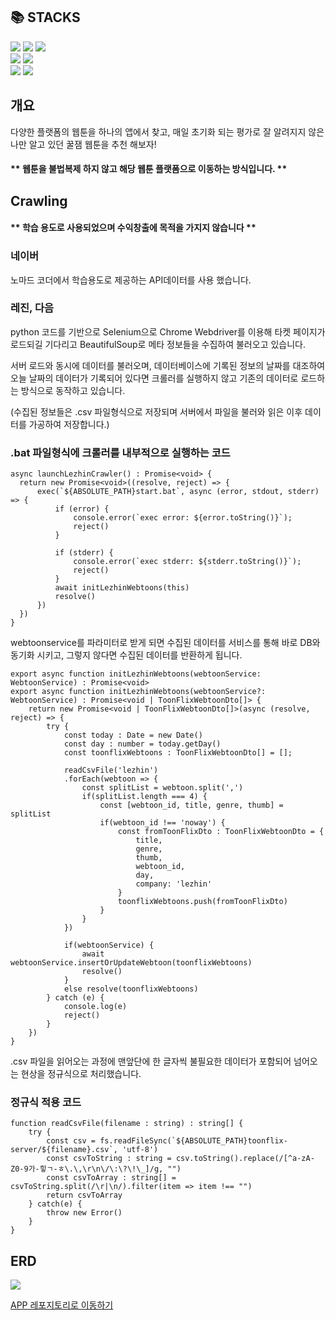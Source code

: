 <h2>📚 STACKS</h2>
<div>
  <img src="https://img.shields.io/badge/typescript-3178C6?style=for-the-badge&logo=typescript&logoColor=white"> <img src="https://img.shields.io/badge/nestjs-E0234E?style=for-the-badge&logo=nestjs&logoColor=white"> <img src="https://img.shields.io/badge/python-3776AB?style=for-the-badge&logo=python&logoColor=white">  
</div>  
<div>  
    <img src="https://img.shields.io/badge/mysql-4479A1?style=for-the-badge&logo=mysql&logoColor=white"> <img src="https://img.shields.io/badge/typeorm-2D3748?style=for-the-badge">  
</div>   
<div>  
    <img src="https://img.shields.io/badge/selenium-43B02A?style=for-the-badge&logo=selenium&logoColor=white"> <img src="https://img.shields.io/badge/beautifulsoup-important?style=for-the-badge&logo=beautifulsoup&logoColor=white">   
</div>   

## 개요  

다양한 플랫폼의 웹툰을 하나의 앱에서 찾고, 매일 초기화 되는 평가로 잘 알려지지 않은 나만 알고 있던 꿀잼 웹툰을 추천 해보자!    

#### ** 웹툰을 불법복제 하지 않고 해당 웹툰 플랫폼으로 이동하는 방식입니다. **  

## Crawling  

#### ** 학습 용도로 사용되었으며 수익창출에 목적을 가지지 않습니다 **  

<h3>네이버</h3>  
  노마드 코더에서 학습용도로 제공하는 API데이터를 사용 했습니다.  
<h3>레진, 다음</h3>  
  python 코드를 기반으로 Selenium으로 Chrome Webdriver를 이용해 타켓 페이지가 로드되길 기다리고 BeautifulSoup로 메타 정보들을 수집하여 불러오고 있습니다.  

서버 로드와 동시에 데이터를 불러오며, 데이터베이스에 기록된 정보의 날짜를 대조하여 오늘 날짜의 데이터가 기록되어 있다면 크롤러를 실행하지 않고 기존의 데이터로 로드하는 방식으로 동작하고 있습니다.  

(수집된 정보들은 .csv 파일형식으로 저장되며 서버에서 파일을 불러와 읽은 이후 데이터를 가공하여 저장합니다.)  

### .bat 파일형식에 크롤러를 내부적으로 실행하는 코드  

```
async launchLezhinCrawler() : Promise<void> {
  return new Promise<void>((resolve, reject) => {
      exec(`${ABSOLUTE_PATH}start.bat`, async (error, stdout, stderr) => {
          if (error) {
              console.error(`exec error: ${error.toString()}`);
              reject()
          }

          if (stderr) {
              console.error(`exec stderr: ${stderr.toString()}`);
              reject()
          }
          await initLezhinWebtoons(this)
          resolve()
      })
  })
}
```  
webtoonservice를 파라미터로 받게 되면 수집된 데이터를 서비스를 통해 바로 DB와 동기화 시키고, 그렇지 않다면 수집된 데이터를 반환하게 됩니다.  

```
export async function initLezhinWebtoons(webtoonService: WebtoonService) : Promise<void>
export async function initLezhinWebtoons(webtoonService?: WebtoonService) : Promise<void | ToonFlixWebtoonDto[]> {
    return new Promise<void | ToonFlixWebtoonDto[]>(async (resolve, reject) => {
        try {
            const today : Date = new Date()
            const day : number = today.getDay()
            const toonflixWebtoons : ToonFlixWebtoonDto[] = [];
            
            readCsvFile('lezhin')
            .forEach(webtoon => {
                const splitList = webtoon.split(',')
                if(splitList.length === 4) {
                    const [webtoon_id, title, genre, thumb] = splitList
                    if(webtoon_id !== 'noway') {
                        const fromToonFlixDto : ToonFlixWebtoonDto = {
                            title,
                            genre,
                            thumb,
                            webtoon_id,
                            day,
                            company: 'lezhin'
                        }
                        toonflixWebtoons.push(fromToonFlixDto)
                    }
                }
            })

            if(webtoonService) {
                await webtoonService.insertOrUpdateWebtoon(toonflixWebtoons)
                resolve()
            }
            else resolve(toonflixWebtoons)
        } catch (e) {
            console.log(e)
            reject()
        }
    })
}
```

.csv 파일을 읽어오는 과정에 맨앞단에 한 글자씩 불필요한 데이터가 포함되어 넘어오는 현상을 정규식으로 처리했습니다.

### 정규식 적용 코드  

```
function readCsvFile(filename : string) : string[] {
    try {
        const csv = fs.readFileSync(`${ABSOLUTE_PATH}toonflix-server/${filename}.csv`, 'utf-8')
        const csvToString : string = csv.toString().replace(/[^a-zA-Z0-9가-힣ㄱ-ㅎ\.\,\r\n\/\:\?\!\_]/g, "")
        const csvToArray : string[] = csvToString.split(/\r|\n/).filter(item => item !== "")
        return csvToArray
    } catch(e) {
        throw new Error()
    }
}
```  

## ERD

<img src='https://velog.velcdn.com/images/rkdalsdl98/post/c984f8b1-5059-4006-ad56-1444131c1921/image.png'>  

[APP 레포지토리로 이동하기](https://github.com/rkdalsdl98/toonflix)